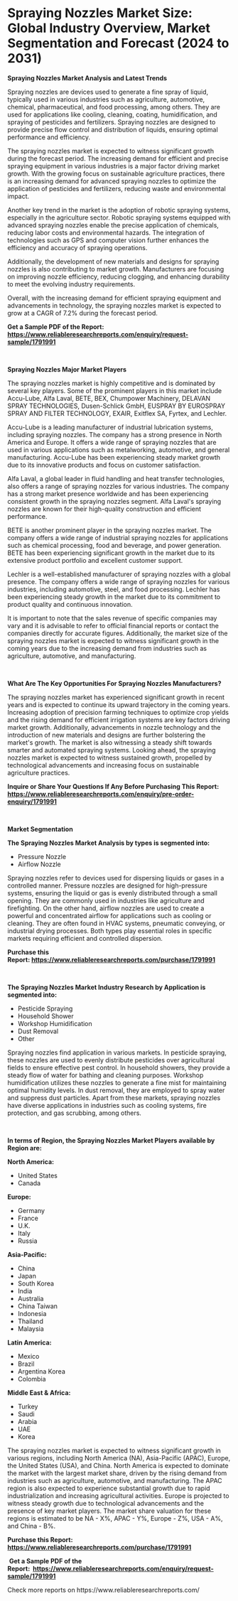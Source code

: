 <p><h1>Spraying Nozzles Market Size: Global Industry Overview, Market Segmentation and Forecast (2024 to 2031)</h1></p><p><strong>Spraying Nozzles Market Analysis and Latest Trends</strong></p>
<p><p>Spraying nozzles are devices used to generate a fine spray of liquid, typically used in various industries such as agriculture, automotive, chemical, pharmaceutical, and food processing, among others. They are used for applications like cooling, cleaning, coating, humidification, and spraying of pesticides and fertilizers. Spraying nozzles are designed to provide precise flow control and distribution of liquids, ensuring optimal performance and efficiency.</p><p>The spraying nozzles market is expected to witness significant growth during the forecast period. The increasing demand for efficient and precise spraying equipment in various industries is a major factor driving market growth. With the growing focus on sustainable agriculture practices, there is an increasing demand for advanced spraying nozzles to optimize the application of pesticides and fertilizers, reducing waste and environmental impact.</p><p>Another key trend in the market is the adoption of robotic spraying systems, especially in the agriculture sector. Robotic spraying systems equipped with advanced spraying nozzles enable the precise application of chemicals, reducing labor costs and environmental hazards. The integration of technologies such as GPS and computer vision further enhances the efficiency and accuracy of spraying operations.</p><p>Additionally, the development of new materials and designs for spraying nozzles is also contributing to market growth. Manufacturers are focusing on improving nozzle efficiency, reducing clogging, and enhancing durability to meet the evolving industry requirements.</p><p>Overall, with the increasing demand for efficient spraying equipment and advancements in technology, the spraying nozzles market is expected to grow at a CAGR of 7.2% during the forecast period.</p></p>
<p><strong>Get a Sample PDF of the Report:&nbsp; <a href="https://www.reliableresearchreports.com/enquiry/request-sample/1791991">https://www.reliableresearchreports.com/enquiry/request-sample/1791991</a></strong></p>
<p>&nbsp;</p>
<p><strong>Spraying Nozzles Major Market Players</strong></p>
<p><p>The spraying nozzles market is highly competitive and is dominated by several key players. Some of the prominent players in this market include Accu-Lube, Alfa Laval, BETE, BEX, Chumpower Machinery, DELAVAN SPRAY TECHNOLOGIES, Dusen-Schlick GmbH, EUSPRAY BY EUROSPRAY SPRAY AND FILTER TECHNOLOGY, EXAIR, Exitflex SA, Fyrtex, and Lechler.</p><p>Accu-Lube is a leading manufacturer of industrial lubrication systems, including spraying nozzles. The company has a strong presence in North America and Europe. It offers a wide range of spraying nozzles that are used in various applications such as metalworking, automotive, and general manufacturing. Accu-Lube has been experiencing steady market growth due to its innovative products and focus on customer satisfaction.</p><p>Alfa Laval, a global leader in fluid handling and heat transfer technologies, also offers a range of spraying nozzles for various industries. The company has a strong market presence worldwide and has been experiencing consistent growth in the spraying nozzles segment. Alfa Laval's spraying nozzles are known for their high-quality construction and efficient performance.</p><p>BETE is another prominent player in the spraying nozzles market. The company offers a wide range of industrial spraying nozzles for applications such as chemical processing, food and beverage, and power generation. BETE has been experiencing significant growth in the market due to its extensive product portfolio and excellent customer support.</p><p>Lechler is a well-established manufacturer of spraying nozzles with a global presence. The company offers a wide range of spraying nozzles for various industries, including automotive, steel, and food processing. Lechler has been experiencing steady growth in the market due to its commitment to product quality and continuous innovation.</p><p>It is important to note that the sales revenue of specific companies may vary and it is advisable to refer to official financial reports or contact the companies directly for accurate figures. Additionally, the market size of the spraying nozzles market is expected to witness significant growth in the coming years due to the increasing demand from industries such as agriculture, automotive, and manufacturing.</p></p>
<p>&nbsp;</p>
<p><strong>What Are The Key Opportunities For Spraying Nozzles Manufacturers?</strong></p>
<p><p>The spraying nozzles market has experienced significant growth in recent years and is expected to continue its upward trajectory in the coming years. Increasing adoption of precision farming techniques to optimize crop yields and the rising demand for efficient irrigation systems are key factors driving market growth. Additionally, advancements in nozzle technology and the introduction of new materials and designs are further bolstering the market's growth. The market is also witnessing a steady shift towards smarter and automated spraying systems. Looking ahead, the spraying nozzles market is expected to witness sustained growth, propelled by technological advancements and increasing focus on sustainable agriculture practices.</p></p>
<p><strong>Inquire or Share Your Questions If Any Before Purchasing This Report: <a href="https://www.reliableresearchreports.com/enquiry/pre-order-enquiry/1791991">https://www.reliableresearchreports.com/enquiry/pre-order-enquiry/1791991</a></strong></p>
<p>&nbsp;</p>
<p><strong>Market Segmentation</strong></p>
<p><strong>The Spraying Nozzles Market Analysis by types is segmented into:</strong></p>
<p><ul><li>Pressure Nozzle</li><li>Airflow Nozzle</li></ul></p>
<p><p>Spraying nozzles refer to devices used for dispersing liquids or gases in a controlled manner. Pressure nozzles are designed for high-pressure systems, ensuring the liquid or gas is evenly distributed through a small opening. They are commonly used in industries like agriculture and firefighting. On the other hand, airflow nozzles are used to create a powerful and concentrated airflow for applications such as cooling or cleaning. They are often found in HVAC systems, pneumatic conveying, or industrial drying processes. Both types play essential roles in specific markets requiring efficient and controlled dispersion.</p></p>
<p><strong>Purchase this Report:&nbsp;<a href="https://www.reliableresearchreports.com/purchase/1791991">https://www.reliableresearchreports.com/purchase/1791991</a></strong></p>
<p>&nbsp;</p>
<p><strong>The Spraying Nozzles Market Industry Research by Application is segmented into:</strong></p>
<p><ul><li>Pesticide Spraying</li><li>Household Shower</li><li>Workshop Humidification</li><li>Dust Removal</li><li>Other</li></ul></p>
<p><p>Spraying nozzles find application in various markets. In pesticide spraying, these nozzles are used to evenly distribute pesticides over agricultural fields to ensure effective pest control. In household showers, they provide a steady flow of water for bathing and cleaning purposes. Workshop humidification utilizes these nozzles to generate a fine mist for maintaining optimal humidity levels. In dust removal, they are employed to spray water and suppress dust particles. Apart from these markets, spraying nozzles have diverse applications in industries such as cooling systems, fire protection, and gas scrubbing, among others.</p></p>
<p>&nbsp;</p>
<p><strong>In terms of Region, the Spraying Nozzles Market Players available by Region are:</strong></p>
<p>
    <p> <strong> North America: </strong>
        <ul>
            <li>United States</li>
            <li>Canada</li>
        </ul>
        </p> 
    <p> <strong> Europe: </strong>
        <ul>
            <li>Germany</li>
            <li>France</li>
            <li>U.K.</li>
            <li>Italy</li>
            <li>Russia</li>
        </ul>
        </p> 
    <p> <strong> Asia-Pacific: </strong>
        <ul>
            <li>China</li>
            <li>Japan</li>
            <li>South Korea</li>
            <li>India</li>
            <li>Australia</li>
            <li>China Taiwan</li>
            <li>Indonesia</li>
            <li>Thailand</li>
            <li>Malaysia</li>
        </ul>
        </p> 
    <p> <strong> Latin America: </strong>
        <ul>
            <li>Mexico</li>
            <li>Brazil</li>
            <li>Argentina Korea</li>
            <li>Colombia</li>
        </ul>
        </p> 
    <p> <strong> Middle East & Africa: </strong>
        <ul>
            <li>Turkey</li>
            <li>Saudi</li>
            <li>Arabia</li>
            <li>UAE</li>
            <li>Korea</li>
        </ul>
    </p>
    </p>
<p><p>The spraying nozzles market is expected to witness significant growth in various regions, including North America (NA), Asia-Pacific (APAC), Europe, the United States (USA), and China. North America is expected to dominate the market with the largest market share, driven by the rising demand from industries such as agriculture, automotive, and manufacturing. The APAC region is also expected to experience substantial growth due to rapid industrialization and increasing agricultural activities. Europe is projected to witness steady growth due to technological advancements and the presence of key market players. The market share valuation for these regions is estimated to be NA - X%, APAC - Y%, Europe - Z%, USA - A%, and China - B%.</p></p>
<p><strong>Purchase this Report: <a href="https://www.reliableresearchreports.com/purchase/1791991">https://www.reliableresearchreports.com/purchase/1791991</a></strong></p>
<p>&nbsp;<strong>Get a Sample PDF of the Report:&nbsp;&nbsp;<a href="https://www.reliableresearchreports.com/enquiry/request-sample/1791991">https://www.reliableresearchreports.com/enquiry/request-sample/1791991</a></strong></p>
<p><strong></strong></p>
<p>Check more reports on https://www.reliableresearchreports.com/</p>